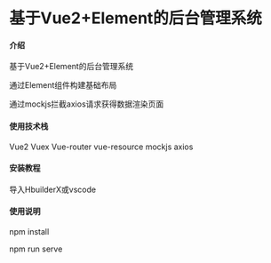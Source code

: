 # 基于Vue2+Element的后台管理系统

#### 介绍
基于Vue2+Element的后台管理系统

通过Element组件构建基础布局

通过mockjs拦截axios请求获得数据渲染页面

#### 使用技术栈

Vue2
Vuex
Vue-router
vue-resource
mockjs
axios

#### 安装教程

导入HbuilderX或vscode

#### 使用说明
npm install

npm run serve


